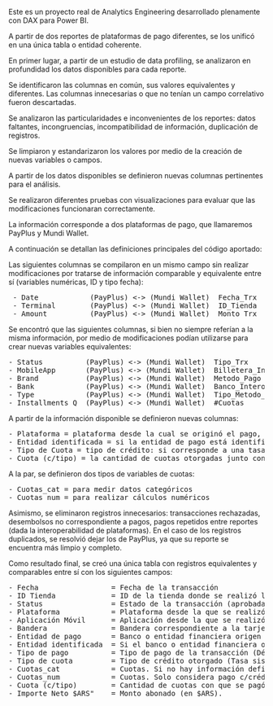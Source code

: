 Este es un proyecto real de Analytics Engineering desarrollado plenamente con DAX para Power BI.

A partir de dos reportes de plataformas de pago diferentes, se los unificó en una única tabla o entidad coherente.

En primer lugar, a partir de un estudio de data profiling, se analizaron en profundidad los datos disponibles para cada reporte.

Se identificaron las columnas en común, sus valores equivalentes y diferentes. Las columnas innecesarias o que no tenían un campo correlativo fueron descartadas.

Se analizaron las particularidades e inconvenientes de los reportes: datos faltantes, incongruencias, incompatibilidad de información, duplicación de registros.

Se limpiaron y estandarizaron los valores por medio de la creación de nuevas variables o campos.

A partir de los datos disponibles se definieron nuevas columnas pertinentes para el análisis.

Se realizaron diferentes pruebas con visualizaciones para evaluar que las modificaciones funcionaran correctamente.

La información corresponde a dos plataformas de pago, que llamaremos PayPlus y Mundi Wallet.

A continuación se detallan las definiciones principales del código aportado:


Las siguientes columnas se compilaron en un mismo campo sin realizar modificaciones por tratarse de información comparable y equivalente entre sí (variables numéricas, ID y tipo fecha):

<pre> - Date            (PayPlus) <-> (Mundi Wallet)  Fecha_Trx                   = Fecha de la transacción
 - Terminal        (PayPlus) <-> (Mundi Wallet)  ID_Tienda                         = Tienda de la transacción
 - Amount          (PayPlus) <-> (Mundi Wallet)  Monto_Trx                         = Importe abonado en la transacción </pre>

Se encontró que las siguientes columnas, si bien no siempre referían a la misma información, por medio de modificaciones podían utilizarse para crear nuevas variables equivalentes:

<pre>- Status          (PayPlus) <-> (Mundi Wallet)  Tipo_Trx                          = Estado de la trx (aprobada, reembolsada, etc.)
- MobileApp       (PayPlus) <-> (Mundi Wallet)  Billetera_Interoperable_Nombre    = Aplicación virtual utilizada
- Brand           (PayPlus) <-> (Mundi Wallet)  Metodo_Pago                       = Bandera de la tarjeta de crédito
- Bank            (PayPlus) <-> (Mundi Wallet)  Banco_Interoperable_Nombre        = Banco o entidad financiera origen del pago
- Type            (PayPlus) <-> (Mundi Wallet)  Tipo_Metodo_Pago                  = Tipo de pago (transferencia, débito, crédito, etc.)
- Installments Q  (PayPlus) <-> (Mundi Wallet)  #Cuotas                           = Cantidad de cuotas con que se pagó. </pre>

A partir de la información disponible se definieron nuevas columnas:

<pre>- Plataforma = plataforma desde la cual se originó el pago, por lo que admite solo dos valores: Mundi Wallet/PayPlus.
- Entidad identificada = si la entidad de pago está identificada o no (muchos pagos con tarjeta de crédito realizados desde Mundi no indican el banco de la tarjeta).
- Tipo de Cuota = tipo de crédito: si corresponde a una tasa sistémica o preferencial (en las tarjetas de crédito), crédito interno de una plataforma o si no hay datos.
- Cuota (c/tipo) = la cantidad de cuotas otorgadas junto con el tipo de crédito que le corresponde </pre>

A la par, se definieron dos tipos de variables de cuotas:

<pre>- Cuotas_cat = para medir datos categóricos
- Cuotas_num = para realizar cálculos numéricos </pre>

Asimismo, se eliminaron registros innecesarios: transacciones rechazadas, desembolsos no correspondiente a pagos, pagos repetidos entre reportes (dada la interoperabilidad de plataformas).
En el caso de los registros duplicados, se resolvió dejar los de PayPlus, ya que su reporte se encuentra más limpio y completo. 

Como resultado final, se creó una única tabla con registros equivalentes y comparables entre sí con los siguientes campos:

<pre>- Fecha                 = Fecha de la transacción
- ID Tienda             = ID de la tienda donde se realizó la transacción.
- Status                = Estado de la transacción (aprobada, anulada, reembolsada, etc.) 
- Plataforma            = Plataforma desde la que se realizó el pago (Mundi Wallet, Pay Plus) 
- Aplicación Móvil      = Aplicación desde la que se realizó el pago.
- Bandera               = Bandera correspondiente a la tarjeta (si se abonó de otra forma se lo define como transferencia)
- Entidad de pago       = Banco o entidad financiera origen del pago.
- Entidad identificada  = Si el banco o entidad financiera origen del pago está identificado (Sí, No).
- Tipo de pago          = Tipo de pago de la transacción (Débito, Crédito, Dinero Disponible, etc.)
- Tipo de cuota         = Tipo de crédito otorgado (Tasa sistémica, Tasa Preferencial, Crédito Interno, Crédito #N/D, No crédito).      
- Cuotas_cat            = Cuotas. Si no hay información define "Crédito #N/D", si corresponde a otros tipos de pago se lo aclara.
- Cuotas_num            = Cuotas. Solo considera pago c/crédito. Asume vacío para otros tipos de pago o si no hay información.
- Cuota (c/tipo)        = Cantidad de cuotas con que se pagó + Tipo de cuota otorgada
- Importe Neto $ARS"    = Monto abonado (en $ARS). </pre>





